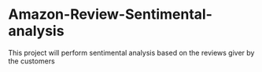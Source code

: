 # Amazon-Review-Sentimental-analysis
This project will perform sentimental analysis based on the reviews giver by the customers
